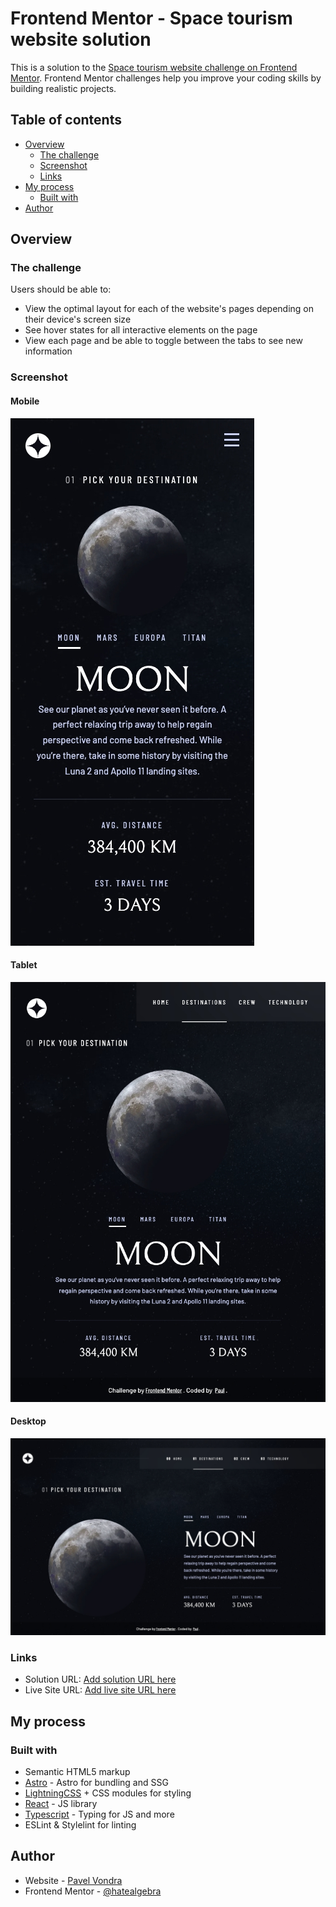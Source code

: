 # Frontend Mentor - Space tourism website solution

This is a solution to the [Space tourism website challenge on Frontend Mentor](https://www.frontendmentor.io/challenges/space-tourism-multipage-website-gRWj1URZ3). Frontend Mentor challenges help you improve your coding skills by building realistic projects.

## Table of contents

-   [Overview](#overview)
    -   [The challenge](#the-challenge)
    -   [Screenshot](#screenshot)
    -   [Links](#links)
-   [My process](#my-process)
    -   [Built with](#built-with)
-   [Author](#author)

## Overview

### The challenge

Users should be able to:

-   View the optimal layout for each of the website's pages depending on their device's screen size
-   See hover states for all interactive elements on the page
-   View each page and be able to toggle between the tabs to see new information

### Screenshot

#### Mobile

![Mobile](./mobile-screenshot.jpeg)

#### Tablet

![Tablet](./tablet-screenshot.jpeg)

#### Desktop

![Desktop](./desktop-screenshot.jpeg)

### Links

-   Solution URL: [Add solution URL here](https://your-solution-url.com)
-   Live Site URL: [Add live site URL here](https://your-live-site-url.com)

## My process

### Built with

-   Semantic HTML5 markup
-   [Astro](https://astro.build) - Astro for bundling and SSG
-   [LightningCSS](https://lightningcss) + CSS modules for styling
-   [React](https://reactjs.org/) - JS library
-   [Typescript](https://typescript.org) - Typing for JS and more
-   ESLint & Stylelint for linting

## Author

-   Website - [Pavel Vondra](https://www.pavel-vondra.com)
-   Frontend Mentor - [@hatealgebra](https://www.frontendmentor.io/profile/hatealgebra)
